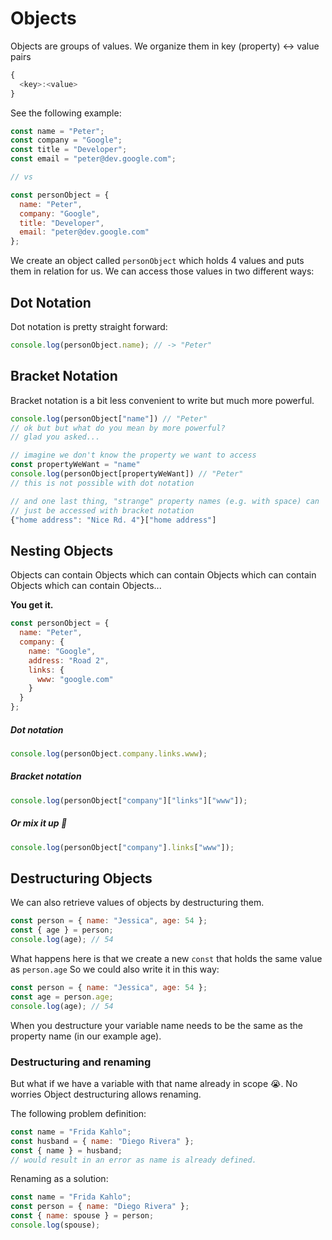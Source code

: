 # Objects

Objects are groups of values.
We organize them in key (property) <-> value pairs

```js
{
  <key>:<value>
}
```

See the following example:

```js
const name = "Peter";
const company = "Google";
const title = "Developer";
const email = "peter@dev.google.com";

// vs

const personObject = {
  name: "Peter",
  company: "Google",
  title: "Developer",
  email: "peter@dev.google.com"
};
```

We create an object called `personObject` which holds 4 values and puts them in relation for us.
We can access those values in two different ways:

## Dot Notation

Dot notation is pretty straight forward:

```js
console.log(personObject.name); // -> "Peter"
```

## Bracket Notation

Bracket notation is a bit less convenient to write but much more powerful.

```js
console.log(personObject["name"]) // "Peter"
// ok but but what do you mean by more powerful?
// glad you asked...

// imagine we don't know the property we want to access
const propertyWeWant = "name"
console.log(personObject[propertyWeWant]) // "Peter"
// this is not possible with dot notation

// and one last thing, "strange" property names (e.g. with space) can
// just be accessed with bracket notation
{"home address": "Nice Rd. 4"}["home address"]
```

## Nesting Objects

Objects can contain Objects which can contain Objects which can contain Objects which can contain Objects...

**You get it.**

```js
const personObject = {
  name: "Peter",
  company: {
    name: "Google",
    address: "Road 2",
    links: {
      www: "google.com"
    }
  }
};
```

##### Dot notation

```js
console.log(personObject.company.links.www);
```

##### Bracket notation

```js
console.log(personObject["company"]["links"]["www"]);
```

##### Or mix it up 🤪

```js
console.log(personObject["company"].links["www"]);
```

## Destructuring Objects

We can also retrieve values of objects by destructuring them.

```js
const person = { name: "Jessica", age: 54 };
const { age } = person;
console.log(age); // 54
```

What happens here is that we create a new `const` that holds the same value as `person.age`
So we could also write it in this way:

```js
const person = { name: "Jessica", age: 54 };
const age = person.age;
console.log(age); // 54
```

When you destructure your variable name needs to be the same as the property name (in our example age).

### Destructuring and renaming

But what if we have a variable with that name already in scope 😭. No worries Object destructuring allows renaming.

The following problem definition:

```js
const name = "Frida Kahlo";
const husband = { name: "Diego Rivera" };
const { name } = husband;
// would result in an error as name is already defined.
```

Renaming as a solution:

```js
const name = "Frida Kahlo";
const person = { name: "Diego Rivera" };
const { name: spouse } = person;
console.log(spouse);
```
